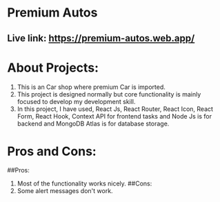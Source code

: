 # Premium Autos
## Live link: https://premium-autos.web.app/

# About Projects:
1. This is an Car shop where premium Car is imported. 
2. This project is designed normally but core functionality is mainly focused to develop my development skill.
3. In this project, I have used, React Js, React Router, React Icon, React Form, React Hook, Context API for frontend tasks and Node Js is for backend and MongoDB Atlas is for database storage. 

# Pros and Cons:
##Pros:
1. Most of the functionality works nicely.
##Cons:
1. Some alert messages don't work. 

